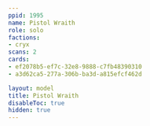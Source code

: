```yaml
---
ppid: 1995
name: Pistol Wraith
role: solo
factions:
- cryx
scans: 2
cards:
- ef2078b5-ef7c-32e8-9888-c7fb48390310
- a3d62ca5-277a-306b-ba3d-a815efcf462d

layout: model
title: Pistol Wraith
disableToc: true
hidden: true
---
```

